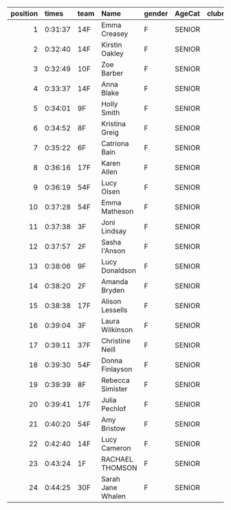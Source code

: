 |   position | times   | team   | Name              | gender   | AgeCat   |   clubnumber | Club name                  | Website                                    |   finishPosition |
|-----------:|:--------|:-------|:------------------|:---------|:---------|-------------:|:---------------------------|:-------------------------------------------|-----------------:|
|          1 | 0:31:37 | 14F    | Emma Creasey      | F        | SENIOR   |           14 | Ayr Seaforth AC            | https://www.ayrseaforth.co.uk/             |               42 |
|          2 | 0:32:40 | 14F    | Kirstin Oakley    | F        | SENIOR   |           14 | Ayr Seaforth AC            | https://www.ayrseaforth.co.uk/             |               57 |
|          3 | 0:32:49 | 10F    | Zoe Barber        | F        | SENIOR   |           10 | Shettleston Harriers       | http://shettlestonharriers.org.uk/         |               59 |
|          4 | 0:33:37 | 14F    | Anna Blake        | F        | SENIOR   |           14 | Ayr Seaforth AC            | https://www.ayrseaforth.co.uk/             |               63 |
|          5 | 0:34:01 | 9F     | Holly Smith       | F        | SENIOR   |            9 | Garscube Harriers          | https://www.garscubeharriers.org.uk/       |               64 |
|          6 | 0:34:52 | 8F     | Kristina Greig    | F        | SENIOR   |            8 | Bellahouston Harriers      | http://www.bellahoustonharriers.co.uk/     |               70 |
|          7 | 0:35:22 | 6F     | Catriona Bain     | F        | SENIOR   |            6 | Cambuslang Harriers        | https://cambuslangharriers.org/            |               77 |
|          8 | 0:36:16 | 17F    | Karen Allen       | F        | SENIOR   |           17 | Calderglen Harriers        | http://www.calderglenharriers.org.uk/      |               84 |
|          9 | 0:36:19 | 54F    | Lucy Olsen        | F        | SENIOR   |           54 | VP-Glasgow                 | https://www.vp-glasgow.com                 |               85 |
|         10 | 0:37:28 | 54F    | Emma Matheson     | F        | SENIOR   |           54 | VP-Glasgow                 | https://www.vp-glasgow.com                 |              102 |
|         11 | 0:37:38 | 3F     | Joni Lindsay      | F        | SENIOR   |            3 | Bellahouston RR            | https://www.bellahoustonroadrunners.co.uk/ |              105 |
|         12 | 0:37:57 | 2F     | Sasha I'Anson     | F        | SENIOR   |            2 | Kilmarnock H&AC            | http://www.kilmarnockharriers.com/         |              107 |
|         13 | 0:38:06 | 9F     | Lucy Donaldson    | F        | SENIOR   |            9 | Garscube Harriers          | https://www.garscubeharriers.org.uk/       |              110 |
|         14 | 0:38:20 | 2F     | Amanda Bryden     | F        | SENIOR   |            2 | Kilmarnock H&AC            | http://www.kilmarnockharriers.com/         |              113 |
|         15 | 0:38:38 | 17F    | Alison Lessells   | F        | SENIOR   |           17 | Calderglen Harriers        | http://www.calderglenharriers.org.uk/      |              116 |
|         16 | 0:39:04 | 3F     | Laura Wilkinson   | F        | SENIOR   |            3 | Bellahouston RR            | https://www.bellahoustonroadrunners.co.uk/ |              119 |
|         17 | 0:39:11 | 37F    | Christine Neill   | F        | SENIOR   |           37 | Law & District AAC         | http://www.lawaac.co.uk/                   |              121 |
|         18 | 0:39:30 | 54F    | Donna Finlayson   | F        | SENIOR   |           54 | VP-Glasgow                 | https://www.vp-glasgow.com                 |              125 |
|         19 | 0:39:39 | 8F     | Rebecca Simister  | F        | SENIOR   |            8 | Bellahouston Harriers      | http://www.bellahoustonharriers.co.uk/     |              126 |
|         20 | 0:39:41 | 17F    | Julia Pechlof     | F        | SENIOR   |           17 | Calderglen Harriers        | http://www.calderglenharriers.org.uk/      |              127 |
|         21 | 0:40:20 | 54F    | Amy Bristow       | F        | SENIOR   |           54 | VP-Glasgow                 | https://www.vp-glasgow.com                 |              133 |
|         22 | 0:42:40 | 14F    | Lucy Cameron      | F        | SENIOR   |           14 | Ayr Seaforth AC            | https://www.ayrseaforth.co.uk/             |              144 |
|         23 | 0:43:24 | 1F     | RACHAEL THOMSON   | F        | SENIOR   |            1 | East Kilbride AC           | http://www.ekac.org.uk/                    |              145 |
|         24 | 0:44:25 | 30F    | Sarah Jane Whalen | F        | SENIOR   |           30 | Greenock Glenpark Harriers | https://greenockglenparkharriers.com/      |              148 |